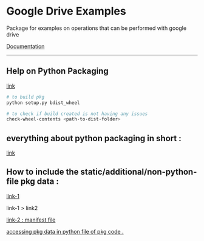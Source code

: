 # Google Drive Examples
Package for examples on operations that can be performed with google drive

[Documentation](./doc.md)

---

## Help on Python Packaging 

[link](https://www.mssqltips.com/sqlservertip/6802/create-wheel-file-python-package-distribute-custom-code/)

```sh
# to build pkg
python setup.py bdist_wheel 
```

```sh
# to check if build created is not having any issues 
check-wheel-contents <path-to-dist-folder>
```

## everything about python packaging in short :

[link](https://xebia.com/blog/a-practical-guide-to-using-setup-py/)


## How to include the static/additional/non-python-file pkg data :

[link-1](https://sixty-north.com/blog/including-package-data-in-python-packages.html#:~:text=Broadly%2C%20package%20data%20is%20any,included%20in%20a%20Python%20package.)

link-1 > link2

[link-2 : manifest file](https://setuptools.pypa.io/en/latest/userguide/miscellaneous.html)

[accessing pkg data in python file of pkg code .](https://docs.python.org/3/library/importlib.resources.html)

